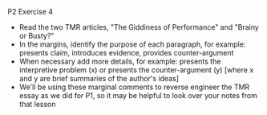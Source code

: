 P2 Exercise 4

- Read the two TMR articles, "The Giddiness of Performance" and "Brainy or Busty?"
- In the margins, identify the purpose of each paragraph, for example: presents claim, introduces evidence, provides counter-argument
- When necessary add more details, for example: presents the interpretive problem (x) or presents the counter-argument (y) [where x and y are brief summaries of the author's ideas]
- We'll be using these marginal comments to reverse engineer the TMR essay as we did for P1, so it may be helpful to look over your notes from that lesson 
